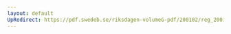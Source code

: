```yaml
---
layout: default
UpRedirect: https://pdf.swedeb.se/riksdagen-volumeG-pdf/200102/reg_200102/reg_200102_0489.pdf
---
```

